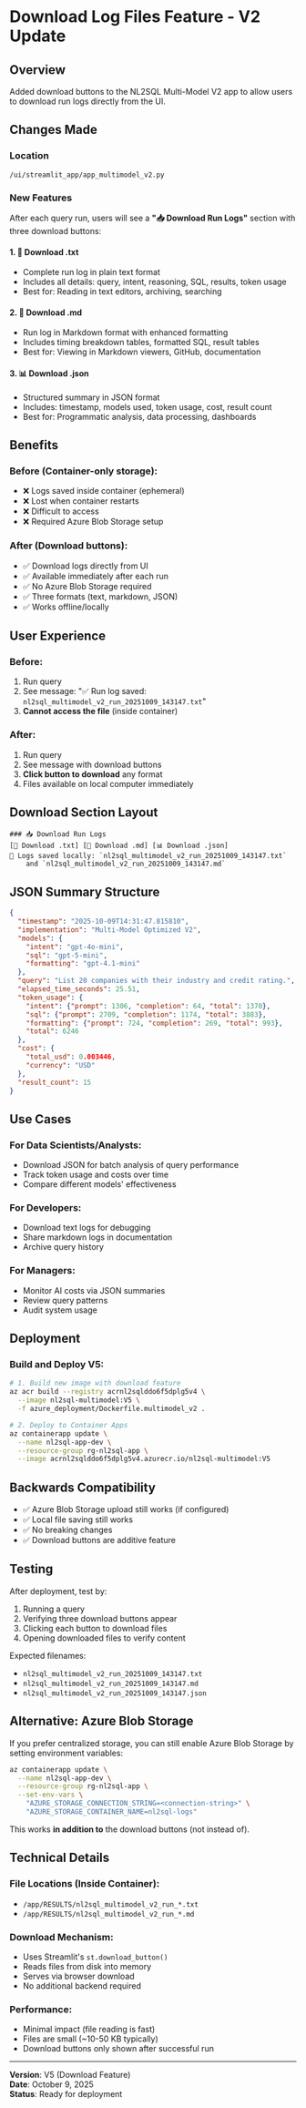 # Download Log Files Feature - V2 Update

## Overview

Added download buttons to the NL2SQL Multi-Model V2 app to allow users to download run logs directly from the UI.

## Changes Made

### Location
`/ui/streamlit_app/app_multimodel_v2.py`

### New Features

After each query run, users will see a **"📥 Download Run Logs"** section with three download buttons:

#### 1. **📄 Download .txt** 
- Complete run log in plain text format
- Includes all details: query, intent, reasoning, SQL, results, token usage
- Best for: Reading in text editors, archiving, searching

#### 2. **📝 Download .md**
- Run log in Markdown format with enhanced formatting
- Includes timing breakdown tables, formatted SQL, result tables
- Best for: Viewing in Markdown viewers, GitHub, documentation

#### 3. **📊 Download .json**
- Structured summary in JSON format
- Includes: timestamp, models used, token usage, cost, result count
- Best for: Programmatic analysis, data processing, dashboards

## Benefits

### Before (Container-only storage):
- ❌ Logs saved inside container (ephemeral)
- ❌ Lost when container restarts
- ❌ Difficult to access
- ❌ Required Azure Blob Storage setup

### After (Download buttons):
- ✅ Download logs directly from UI
- ✅ Available immediately after each run
- ✅ No Azure Blob Storage required
- ✅ Three formats (text, markdown, JSON)
- ✅ Works offline/locally

## User Experience

### Before:
1. Run query
2. See message: "✅ Run log saved: `nl2sql_multimodel_v2_run_20251009_143147.txt`"
3. **Cannot access the file** (inside container)

### After:
1. Run query
2. See message with download buttons
3. **Click button to download** any format
4. Files available on local computer immediately

## Download Section Layout

```
### 📥 Download Run Logs
[📄 Download .txt] [📝 Download .md] [📊 Download .json]
💾 Logs saved locally: `nl2sql_multimodel_v2_run_20251009_143147.txt` 
    and `nl2sql_multimodel_v2_run_20251009_143147.md`
```

## JSON Summary Structure

```json
{
  "timestamp": "2025-10-09T14:31:47.815810",
  "implementation": "Multi-Model Optimized V2",
  "models": {
    "intent": "gpt-4o-mini",
    "sql": "gpt-5-mini",
    "formatting": "gpt-4.1-mini"
  },
  "query": "List 20 companies with their industry and credit rating.",
  "elapsed_time_seconds": 25.51,
  "token_usage": {
    "intent": {"prompt": 1306, "completion": 64, "total": 1370},
    "sql": {"prompt": 2709, "completion": 1174, "total": 3883},
    "formatting": {"prompt": 724, "completion": 269, "total": 993},
    "total": 6246
  },
  "cost": {
    "total_usd": 0.003446,
    "currency": "USD"
  },
  "result_count": 15
}
```

## Use Cases

### For Data Scientists/Analysts:
- Download JSON for batch analysis of query performance
- Track token usage and costs over time
- Compare different models' effectiveness

### For Developers:
- Download text logs for debugging
- Share markdown logs in documentation
- Archive query history

### For Managers:
- Monitor AI costs via JSON summaries
- Review query patterns
- Audit system usage

## Deployment

### Build and Deploy V5:

```bash
# 1. Build new image with download feature
az acr build --registry acrnl2sqlddo6f5dplg5v4 \
  --image nl2sql-multimodel:V5 \
  -f azure_deployment/Dockerfile.multimodel_v2 .

# 2. Deploy to Container Apps
az containerapp update \
  --name nl2sql-app-dev \
  --resource-group rg-nl2sql-app \
  --image acrnl2sqlddo6f5dplg5v4.azurecr.io/nl2sql-multimodel:V5
```

## Backwards Compatibility

- ✅ Azure Blob Storage upload still works (if configured)
- ✅ Local file saving still works
- ✅ No breaking changes
- ✅ Download buttons are additive feature

## Testing

After deployment, test by:
1. Running a query
2. Verifying three download buttons appear
3. Clicking each button to download files
4. Opening downloaded files to verify content

Expected filenames:
- `nl2sql_multimodel_v2_run_20251009_143147.txt`
- `nl2sql_multimodel_v2_run_20251009_143147.md`
- `nl2sql_multimodel_v2_run_20251009_143147.json`

## Alternative: Azure Blob Storage

If you prefer centralized storage, you can still enable Azure Blob Storage by setting environment variables:

```bash
az containerapp update \
  --name nl2sql-app-dev \
  --resource-group rg-nl2sql-app \
  --set-env-vars \
    "AZURE_STORAGE_CONNECTION_STRING=<connection-string>" \
    "AZURE_STORAGE_CONTAINER_NAME=nl2sql-logs"
```

This works **in addition to** the download buttons (not instead of).

## Technical Details

### File Locations (Inside Container):
- `/app/RESULTS/nl2sql_multimodel_v2_run_*.txt`
- `/app/RESULTS/nl2sql_multimodel_v2_run_*.md`

### Download Mechanism:
- Uses Streamlit's `st.download_button()`
- Reads files from disk into memory
- Serves via browser download
- No additional backend required

### Performance:
- Minimal impact (file reading is fast)
- Files are small (~10-50 KB typically)
- Download buttons only shown after successful run

---

**Version**: V5 (Download Feature)  
**Date**: October 9, 2025  
**Status**: Ready for deployment
